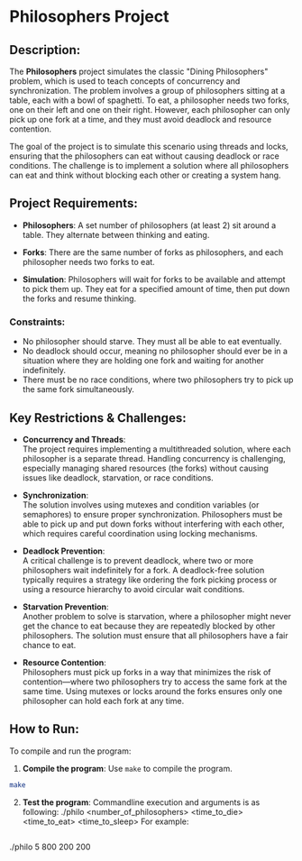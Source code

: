 # Philosophers Project

## Description:
The **Philosophers** project simulates the classic "Dining Philosophers" problem, which is used to teach concepts of concurrency and synchronization. The problem involves a group of philosophers sitting at a table, each with a bowl of spaghetti. To eat, a philosopher needs two forks, one on their left and one on their right. However, each philosopher can only pick up one fork at a time, and they must avoid deadlock and resource contention.

The goal of the project is to simulate this scenario using threads and locks, ensuring that the philosophers can eat without causing deadlock or race conditions. The challenge is to implement a solution where all philosophers can eat and think without blocking each other or creating a system hang.

## Project Requirements:
- **Philosophers**: A set number of philosophers (at least 2) sit around a table. They alternate between thinking and eating.

- **Forks**: There are the same number of forks as philosophers, and each philosopher needs two forks to eat.

- **Simulation**: Philosophers will wait for forks to be available and attempt to pick them up. They eat for a specified amount of time, then put down the forks and resume thinking.

### Constraints:
- No philosopher should starve. They must all be able to eat eventually.
- No deadlock should occur, meaning no philosopher should ever be in a situation where they are holding one fork and waiting for another indefinitely.
- There must be no race conditions, where two philosophers try to pick up the same fork simultaneously.

## Key Restrictions & Challenges:
- **Concurrency and Threads**:  
  The project requires implementing a multithreaded solution, where each philosopher is a separate thread. Handling concurrency is challenging, especially managing shared resources (the forks) without causing issues like deadlock, starvation, or race conditions.

- **Synchronization**:  
  The solution involves using mutexes and condition variables (or semaphores) to ensure proper synchronization. Philosophers must be able to pick up and put down forks without interfering with each other, which requires careful coordination using locking mechanisms.

- **Deadlock Prevention**:  
  A critical challenge is to prevent deadlock, where two or more philosophers wait indefinitely for a fork. A deadlock-free solution typically requires a strategy like ordering the fork picking process or using a resource hierarchy to avoid circular wait conditions.

- **Starvation Prevention**:  
  Another problem to solve is starvation, where a philosopher might never get the chance to eat because they are repeatedly blocked by other philosophers. The solution must ensure that all philosophers have a fair chance to eat.

- **Resource Contention**:  
  Philosophers must pick up forks in a way that minimizes the risk of contention—where two philosophers try to access the same fork at the same time. Using mutexes or locks around the forks ensures only one philosopher can hold each fork at any time.

## How to Run:

To compile and run the program:

1. **Compile the program**: Use `make` to compile the program.

```bash
make
```
2. **Test the program**:
   Commandline execution and arguments is as following: ./philo <number_of_philosophers> <time_to_die> <time_to_eat> <time_to_sleep>
   For example:
   ```bash
  ./philo 5 800 200 200
